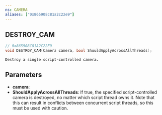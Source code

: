 ```yaml
---
ns: CAMERA
aliases: ["0x865908c81a2c22e9"]
---
```

## DESTROY_CAM

```c
// 0x865908C81A2C22E9
void DESTROY_CAM(Camera camera, bool ShouldApplyAcrossAllThreads);
```

```
Destroy a single script-controlled camera.
```

## Parameters
* **camera**: 
* **ShouldApplyAcrossAllThreads**: If true, the specified script-controlled camera is destroyed, no matter which script thread owns it. Note that this can result in conflicts between concurrent script threads, so this must be used with caution.
